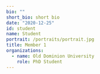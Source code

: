 ```yaml
---
bio: ""
short_bio: short bio
date: "2020-12-25"
id: student
name: Student
portrait: /portraits/portrait.jpg
title: Member 1
organizations:
  - name: Old Dominion University
    role: PhD Student
---
```

